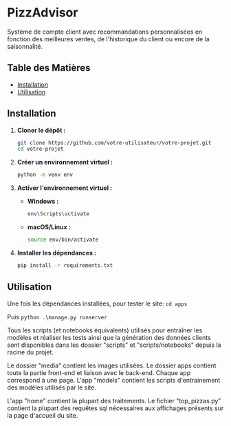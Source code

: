 ﻿# PizzAdvisor

Système de compte client avec recommandations personnalisées en fonction des meilleures ventes, de l'historique du client ou encore de la saisonnalité.

## Table des Matières

- [Installation](#installation)
- [Utilisation](#utilisation)

## Installation

1. **Cloner le dépôt :**
    ```bash
    git clone https://github.com/votre-utilisateur/votre-projet.git
    cd votre-projet
    ```

2. **Créer un environnement virtuel :**
    ```bash
    python -m venv env
    ```

3. **Activer l'environnement virtuel :**
    - **Windows :**
      ```bash
      env\Scripts\activate
      ```
    - **macOS/Linux :**
      ```bash
      source env/bin/activate
      ```

4. **Installer les dépendances :**
    ```bash
    pip install -r requirements.txt
    ```

## Utilisation

Une fois les dépendances installées, pour tester le site:
    ```
    cd apps
    ```
    
Puis
    ```
    python .\manage.py runserver
    ```

Tous les scripts (et notebooks équivalents) utilisés pour entraîner les modèles et réaliser les tests ainsi que la génération des données clients sont disponibles dans les dossier "scripts" et "scripts/notebooks" depuis la racine du projet.

Le dossier "media" contient les images utilisées. Le dossier apps contient toute la partie front-end et liaison avec le back-end. Chaque app correspond à une page. L'app "models" contient les scripts d'entrainement des modèles utilisés par le site.

L'app "home" contient la plupart des traitements. Le fichier "top_pizzas.py" contient la plupart des requêtes sql nécessaires aux affichages présents sur la page d'accueil du site. 
